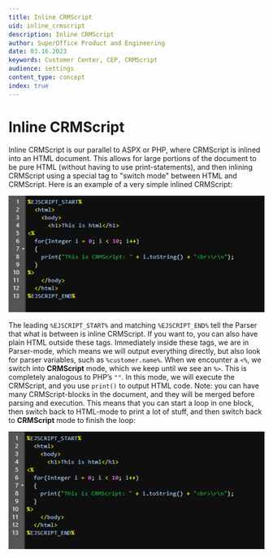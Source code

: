 ```yaml
---
title: Inline CRMScript
uid: inline_crmscript
description: Inline CRMScript
author: SuperOffice Product and Engineering
date: 03.16.2023
keywords: Customer Center, CEP, CRMScript
audience: settings
content_type: concept
index: true
---
```


# Inline CRMScript

Inline CRMScript is our parallel to ASPX or PHP, where CRMScript is inlined into an HTML document. This allows for large portions of the document to be pure HTML (without having to use print-statements), and then inlining CRMScript using a special tag to "switch mode" between HTML and CRMScript. Here is an example of a very simple inlined CRMScript:

![CRMScript -screenshot][img1]

The leading `%EJSCRIPT_START%` and matching `%EJSCRIPT_END%` tell the Parser that what is between is inline CRMScript. If you want to, you can also have plain HTML outside these tags. Immediately inside these tags, we are in Parser-mode, which means we will output everything directly, but also look for parser variables, such as `%customer.name%`. When we encounter a `<%`, we switch into **CRMScript** mode, which we keep until we see an `%>`. This is completely analogous to PHP’s `""`. In this mode, we will execute the CRMScript, and you use `print()` to output HTML code. Note: you can have many CRMScript-blocks in the document, and they will be merged before parsing and execution. This means that you can start a loop in one block, then switch back to HTML-mode to print a lot of stuff, and then switch back to **CRMScript** mode to finish the loop:

![Example -screenshot][img2]

<!-- Referenced images -->
[img1]: media/image001.png
[img2]: media/image002.png
